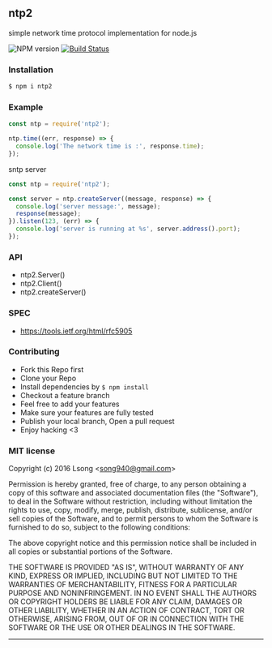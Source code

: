 ## ntp2

simple network time protocol implementation for node.js

![NPM version](https://img.shields.io/npm/v/ntp2.svg?style=flat)
[![Build Status](https://travis-ci.org/song940/node-ntp.svg?branch=master)](https://travis-ci.org/song940/node-ntp)

### Installation

```bash
$ npm i ntp2
```

### Example

```js
const ntp = require('ntp2');

ntp.time((err, response) => {
  console.log('The network time is :', response.time);
});
```

sntp server

```js
const ntp = require('ntp2');

const server = ntp.createServer((message, response) => {
  console.log('server message:', message);
  response(message);
}).listen(123, (err) => {
  console.log('server is running at %s', server.address().port);
});
```

### API

- ntp2.Server()
- ntp2.Client()
- ntp2.createServer()

### SPEC

- https://tools.ietf.org/html/rfc5905

### Contributing

- Fork this Repo first
- Clone your Repo
- Install dependencies by `$ npm install`
- Checkout a feature branch
- Feel free to add your features
- Make sure your features are fully tested
- Publish your local branch, Open a pull request
- Enjoy hacking <3

### MIT license

Copyright (c) 2016 Lsong &lt;song940@gmail.com&gt;

Permission is hereby granted, free of charge, to any person obtaining a copy
of this software and associated documentation files (the &quot;Software&quot;), to deal
in the Software without restriction, including without limitation the rights
to use, copy, modify, merge, publish, distribute, sublicense, and/or sell
copies of the Software, and to permit persons to whom the Software is
furnished to do so, subject to the following conditions:

The above copyright notice and this permission notice shall be included in
all copies or substantial portions of the Software.

THE SOFTWARE IS PROVIDED &quot;AS IS&quot;, WITHOUT WARRANTY OF ANY KIND, EXPRESS OR
IMPLIED, INCLUDING BUT NOT LIMITED TO THE WARRANTIES OF MERCHANTABILITY,
FITNESS FOR A PARTICULAR PURPOSE AND NONINFRINGEMENT. IN NO EVENT SHALL THE
AUTHORS OR COPYRIGHT HOLDERS BE LIABLE FOR ANY CLAIM, DAMAGES OR OTHER
LIABILITY, WHETHER IN AN ACTION OF CONTRACT, TORT OR OTHERWISE, ARISING FROM,
OUT OF OR IN CONNECTION WITH THE SOFTWARE OR THE USE OR OTHER DEALINGS IN
THE SOFTWARE.

---
